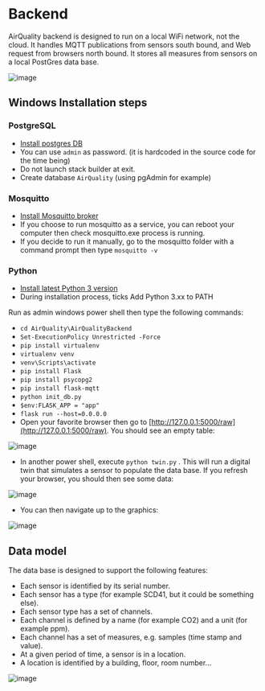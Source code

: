 # Backend

AirQuality backend is designed to run on a local WiFi network, not the cloud. It handles MQTT publications from sensors south bound, and Web request from browsers north bound. It stores all measures from sensors on a local PostGres data base.

![image](https://user-images.githubusercontent.com/20434204/156892154-178326cb-2f74-429d-9aa1-47f284b16314.png)

## Windows Installation steps

### PostgreSQL
- [Install postgres DB](https://www.postgresql.org/download/windows/)
- You can use `admin` as password. (it is hardcoded in the source code for the time being)
- Do not launch stack builder at exit.
- Create database `AirQuality` (using pgAdmin for example)

### Mosquitto
- [Install Mosquitto broker](https://mosquitto.org/download/)
- If you choose to run mosquitto as a service, you can reboot your computer then check mosquitto.exe process is running.
- If you decide to run it manually, go to the mosquitto folder with a command prompt then type `mosquitto -v`

### Python
- [Install latest Python 3 version](https://www.python.org/downloads/)
- During installation process, ticks Add Python 3.xx to PATH

Run as admin windows power shell then type the following commands:
-	`cd AirQuality\AirQualityBackend`
-	`Set-ExecutionPolicy Unrestricted -Force`
-	`pip install virtualenv`
-	`virtualenv venv`
-	`venv\Scripts\activate`
-	`pip install Flask`
-	`pip install psycopg2`
-	`pip install flask-mqtt`
-	`python init_db.py`
-	`$env:FLASK_APP = "app"`
-	`flask run --host=0.0.0.0`
-	Open your favorite browser then go to [http://127.0.0.1:5000/raw](http://127.0.0.1:5000/raw). You should see an empty table:

![image](https://user-images.githubusercontent.com/20434204/159179162-9971dff5-f468-49b9-a144-a2a41ee92656.png)

-	In another power shell, execute `python twin.py` . This will run a digital twin that simulates a sensor to populate the data base. If you refresh your browser, you should then see some data:

![image](https://user-images.githubusercontent.com/20434204/159666253-7285c726-4cbc-4335-977a-a67417c22540.png)

- You can then navigate up to the graphics:

![image](https://user-images.githubusercontent.com/20434204/159671482-28f9e83b-d707-4638-87e1-16c619863682.png)



## Data model

The data base is designed to support the following features:
- Each sensor is identified by its serial number.
- Each sensor has a type (for example SCD41, but it could be something else).
- Each sensor type has a set of channels.
- Each channel is defined by a name (for example CO2) and a unit (for example ppm).
- Each channel has a set of measures, e.g. samples (time stamp and value).
- At a given period of time, a sensor is in a location.
- A location is identified by a building, floor, room number...

![image](https://user-images.githubusercontent.com/20434204/159177875-cd676da6-6f5a-4132-9506-f623b03e84d7.png)
